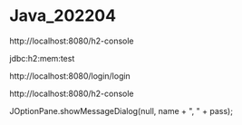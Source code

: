 # Java_202204




http://localhost:8080/h2-console

jdbc:h2:mem:test

http://localhost:8080/login/login

http://localhost:8080/h2-console


JOptionPane.showMessageDialog(null, name + ", " + pass);



